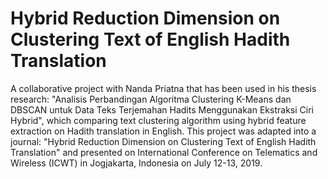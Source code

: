 # Hybrid Reduction Dimension on Clustering Text of English Hadith Translation
A collaborative project with Nanda Priatna that has been used in his thesis research: "Analisis Perbandingan Algoritma Clustering K-Means dan DBSCAN untuk Data Teks Terjemahan Hadits Menggunakan Ekstraksi Ciri Hybrid", which comparing text clustering algorithm using hybrid feature extraction on Hadith translation in English. This project was adapted into a journal: "Hybrid Reduction Dimension on Clustering Text of English Hadith Translation" and presented on International Conference on Telematics and Wireless (ICWT) in Jogjakarta, Indonesia on July 12-13, 2019.
